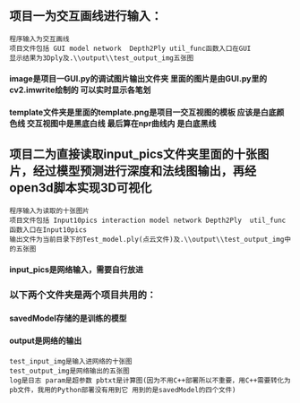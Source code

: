 ## 项目一为交互画线进行输入：
	程序输入为交互画线
	项目文件包括 GUI model network  Depth2Ply util_func函数入口在GUI 
	显示结果为3Dply及.\\output\\test_output_img五张图
#### image是项目一GUI.py的调试图片输出文件夹 里面的图片是由GUI.py里的cv2.imwrite绘制的 可以实时显示各笔划
#### template文件夹是里面的template.png是项目一交互视图的模板 应该是白底颜色线 交互视图中是黑底白线 最后算在npr曲线内 是白底黑线
## 项目二为直接读取input_pics文件夹里面的十张图片，经过模型预测进行深度和法线图输出，再经open3d脚本实现3D可视化
	程序输入为读取的十张图片 
	项目文件包括 Input10pics interaction model network Depth2Ply  util_func函数入口在Input10pics 
	输出文件为当前目录下的Test_model.ply(点云文件)及.\\output\\test_output_img中的五张图
#### input_pics是网络输入，需要自行放进
### 以下两个文件夹是两个项目共用的：
#### savedModel存储的是训练的模型
#### output是网络的输出 
	test_input_img是输入进网络的十张图
	test_output_img是网络输出的五张图
	log是日志 param是超参数 pbtxt是计算图(因为不用C++部署所以不重要，用C++需要转化为pb文件，我用的Python部署没有用到它 用到的是savedModel的四个文件)
